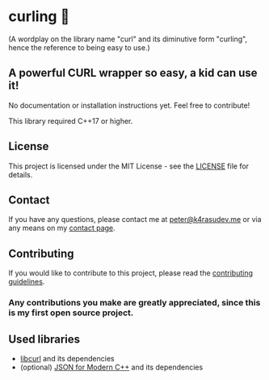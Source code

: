 # curling 🥌

(A wordplay on the library name "curl" and its diminutive form "curling", hence the reference to being easy to use.)

## A powerful CURL wrapper so easy, a kid can use it!

No documentation or installation instructions yet. Feel free to contribute!

This library required C++17 or higher.

## License

This project is licensed under the MIT License - see the [LICENSE](LICENSE.md) file for details.

## Contact

If you have any questions, please contact me at [peter@k4rasudev.me](mailto:peter@k4rasudev.me) or via any means on my
[contact page](https://k4rasudev.me/contact).

## Contributing

If you would like to contribute to this project, please read the [contributing guidelines](CONTRIBUTING.md).

### Any contributions you make are greatly appreciated, since this is my first open source project.

## Used libraries

* [libcurl](https://curl.haxx.se/libcurl/) and its dependencies 
* (optional) [JSON for Modern C++](https://json.nlohmann.me/) and its dependencies
